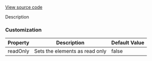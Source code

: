 [View source code](https://github.com/OMNIALowCode/omnia3-samples/blob/master/webcomponents/web-components/Textarea/textarea.js)

Description

### Customization
| Property | Description                     | Default Value |
|----------|---------------------------------|---------------|
| readOnly | Sets the elements as read only | false         |